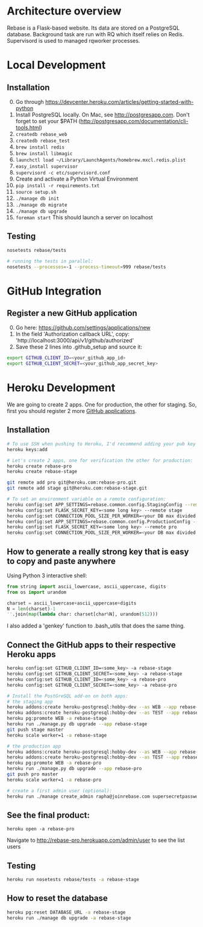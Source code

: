 # Architecture overview
Rebase is a Flask-based website. Its data are stored on a PostgreSQL database.
Background task are run with RQ which itself relies on Redis.
Supervisord is used to managed rqworker processes.

# Local Development
## Installation

0. Go through https://devcenter.heroku.com/articles/getting-started-with-python
1. Install PostgreSQL locally. On Mac, see http://postgresapp.com. Don't forget to set your $PATH (http://postgresapp.com/documentation/cli-tools.html)
2. ```createdb rebase_web```
3. ```createdb rebase_test```
4. ```brew install redis```
4. ```brew install libmagic```
5. ```launchctl load ~/Library/LaunchAgents/homebrew.mxcl.redis.plist```
6. ```easy_install supervisor```
7. ```supervisord -c etc/supervisord.conf```
8. Create and activate a Python Virtual Environment
9. ```pip install -r requirements.txt```
10. ```source setup.sh```
11. ```./manage db init```
12. ```./manage db migrate```
13. ```./manage db upgrade```
14. ```foreman start``` This should launch a server on localhost

## Testing
```bash
nosetests rebase/tests

# running the tests in parallel:
nosetests --processes=-1 --process-timeout=999 rebase/tests
```
# GitHub Integration
## Register a new GitHub application
0. Go here: https://github.com/settings/applications/new
1. In the field 'Authorization callback URL', copy: 'http://localhost:3000/api/v1/github/authorized'
1. Save these 2 lines into .github_setup and source it:
```bash
export GITHUB_CLIENT_ID=<your_github_app_id>
export GITHUB_CLIENT_SECRET=<your_github_app_secret_key>
```


# Heroku Development
We are going to create 2 apps. One for production, the other for staging.
So, first you should register 2 more [GitHub applications](https://github.com/settings/applications/new).

## Installation
```bash
# To use SSH when pushing to Heroku, I'd recommend adding your pub key to your Heroku account:
heroku keys:add

# Let's create 2 apps, one for verification the other for production:
heroku create rebase-pro
heroku create rebase-stage

git remote add pro git@heroku.com:rebase-pro.git
git remote add stage git@heroku.com:rebase-stage.git

# To set an environment variable on a remote configuration:
heroku config:set APP_SETTINGS=rebase.common.config.StagingConfig --remote stage
heroku config:set FLASK_SECRET_KEY=<some long key> --remote stage
heroku config:set CONNECTION_POOL_SIZE_PER_WORKER=<your DB max divided by the # of gunicorn workers> --remote stage
heroku config:set APP_SETTINGS=rebase.common.config.ProductionConfig --remote pro
heroku config:set FLASK_SECRET_KEY=<some long key> --remote pro
heroku config:set CONNECTION_POOL_SIZE_PER_WORKER=<your DB max divided by the # of gunicorn workers> --remote pro
```

## How to generate a really strong key that is easy to copy and paste anywhere
Using Python 3 interactive shell:
```python
from string import ascii_lowercase, ascii_uppercase, digits
from os import urandom

charset = ascii_lowercase+ascii_uppercase+digits
N = len(charset)-1
''.join(map(lambda char: charset[char%N], urandom(512)))
```
I also added a 'genkey' function to .bash_utils that does the same thing.

## Connect the GitHub apps to their respective Heroku apps
```bash
heroku config:set GITHUB_CLIENT_ID=<some_key> -a rebase-stage
heroku config:set GITHUB_CLIENT_SECRET=<some_key> -a rebase-stage
heroku config:set GITHUB_CLIENT_ID=<some_key> -a rebase-pro
heroku config:set GITHUB_CLIENT_SECRET=<some_key> -a rebase-pro

# Install the PostGreSQL add-on on both apps:
# the staging app
heroku addons:create heroku-postgresql:hobby-dev --as WEB --app rebase-stage
heroku addons:create heroku-postgresql:hobby-dev --as TEST --app rebase-stage
heroku pg:promote WEB -a rebase-stage
heroku run ./manage.py db upgrade --app rebase-stage
git push stage master
heroku scale worker=1 -a rebase-stage

# the production app
heroku addons:create heroku-postgresql:hobby-dev --as WEB --app rebase-pro
heroku addons:create heroku-postgresql:hobby-dev --as TEST --app rebase-pro
heroku pg:promote WEB -a rebase-pro
heroku run ./manage.py db upgrade --app rebase-pro
git push pro master
heroku scale worker=1 -a rebase-pro

# create a first admin user (optional):
heroku run ./manage create_admin rapha@joinrebase.com supersecretpassword --first Raphael --last Goyran -a rebase-pro
```

## See the final product:
```heroku open -a rebase-pro```

Navigate to http://rebase-pro.herokuapp.com/admin/user to see the list users

## Testing
```bash
heroku run nosetests rebase/tests -a rebase-stage
```

## How to reset the database
```bash
heroku pg:reset DATABASE_URL -a rebase-stage
heroku run ./manage db upgrade -a rebase-stage
```
